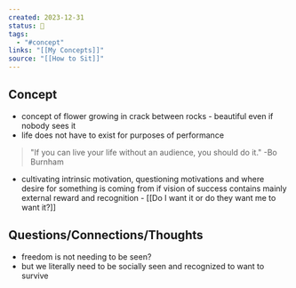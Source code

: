 ```yaml
---
created: 2023-12-31
status: 🔴
tags:
  - "#concept"
links: "[[My Concepts]]"
source: "[[How to Sit]]"
---
```

## Concept
- concept of flower growing in crack between rocks - beautiful even if nobody sees it
- life does not have to exist for purposes of performance
> "If you can live your life without an audience, you should do it." -Bo Burnham
- cultivating intrinsic motivation, questioning motivations and where desire for something is coming from if vision of success contains mainly external reward and recognition - [[Do I want it or do they want me to want it?]]
## Questions/Connections/Thoughts
- freedom is not needing to be seen?
- but we literally need to be socially seen and recognized to want to survive